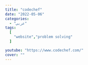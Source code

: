 ```yaml
---
title: "codechef"
date: "2022-05-06"
categories:
  - "عربي"
tags:
  [
    "website","problem solving"
  ]

youtube: "https://www.codechef.com/"
cover: ""
---
```


